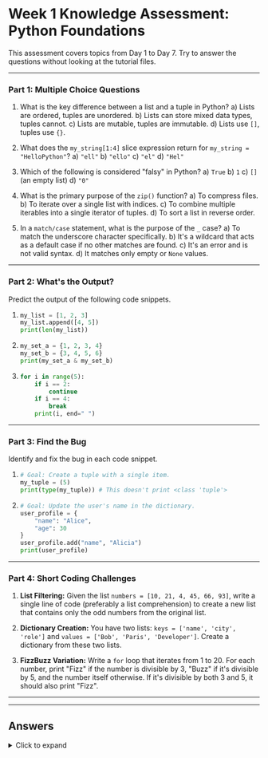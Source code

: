 
# Week 1 Knowledge Assessment: Python Foundations

This assessment covers topics from Day 1 to Day 7. Try to answer the questions
without looking at the tutorial files.

---

### Part 1: Multiple Choice Questions

1.  What is the key difference between a list and a tuple in Python?
    a) Lists are ordered, tuples are unordered.
    b) Lists can store mixed data types, tuples cannot.
    c) Lists are mutable, tuples are immutable.
    d) Lists use `[]`, tuples use `{}`.

2.  What does the `my_string[1:4]` slice expression return for `my_string = "HelloPython"`?
    a) `"ell"`
    b) `"ello"`
    c) `"el"`
    d) `"Hel"`

3.  Which of the following is considered "falsy" in Python?
    a) `True`
    b) `1`
    c) `[]` (an empty list)
    d) `"0"`

4.  What is the primary purpose of the `zip()` function?
    a) To compress files.
    b) To iterate over a single list with indices.
    c) To combine multiple iterables into a single iterator of tuples.
    d) To sort a list in reverse order.

5.  In a `match/case` statement, what is the purpose of the `_` case?
    a) To match the underscore character specifically.
    b) It's a wildcard that acts as a default case if no other matches are found.
    c) It's an error and is not valid syntax.
    d) It matches only empty or `None` values.

---

### Part 2: What's the Output?

Predict the output of the following code snippets.

1.  ```python
    my_list = [1, 2, 3]
    my_list.append([4, 5])
    print(len(my_list))
    ```

2.  ```python
    my_set_a = {1, 2, 3, 4}
    my_set_b = {3, 4, 5, 6}
    print(my_set_a & my_set_b)
    ```

3.  ```python
    for i in range(5):
        if i == 2:
            continue
        if i == 4:
            break
        print(i, end=" ")
    ```

---

### Part 3: Find the Bug

Identify and fix the bug in each code snippet.

1.  ```python
    # Goal: Create a tuple with a single item.
    my_tuple = (5)
    print(type(my_tuple)) # This doesn't print <class 'tuple'>
    ```

2.  ```python
    # Goal: Update the user's name in the dictionary.
    user_profile = {
        "name": "Alice",
        "age": 30
    }
    user_profile.add("name", "Alicia")
    print(user_profile)
    ```

---

### Part 4: Short Coding Challenges

1.  **List Filtering:**
    Given the list `numbers = [10, 21, 4, 45, 66, 93]`, write a single line of code (preferably a list comprehension) to create a new list that contains only the odd numbers from the original list.

2.  **Dictionary Creation:**
    You have two lists: `keys = ['name', 'city', 'role']` and `values = ['Bob', 'Paris', 'Developer']`. Create a dictionary from these two lists.

3.  **FizzBuzz Variation:**
    Write a `for` loop that iterates from 1 to 20. For each number, print "Fizz" if the number is divisible by 3, "Buzz" if it's divisible by 5, and the number itself otherwise. If it's divisible by both 3 and 5, it should also print "Fizz".

---
---

## Answers

<details>
<summary>Click to expand</summary>

### Part 1: Multiple Choice Questions

1.  **c) Lists are mutable, tuples are immutable.** (Lists can be changed after creation, tuples cannot).
2.  **a) `"ell"`** (Slicing goes from the start index up to, but not including, the stop index).
3.  **c) `[]` (an empty list)** (Empty collections, `None`, `False`, and numeric zero are falsy).
4.  **c) To combine multiple iterables into a single iterator of tuples.**
5.  **b) It's a wildcard that acts as a default case if no other matches are found.**

### Part 2: What's the Output?

1.  `4`
    *Explanation: `append` adds the entire list `[4, 5]` as a single, nested element. The list becomes `[1, 2, 3, [4, 5]]`.*

2.  `{3, 4}`
    *Explanation: The `&` operator finds the intersection of the two sets (the elements they have in common).*

3.  `0 1 3`
    *Explanation: The loop prints 0 and 1. When `i` is 2, `continue` skips the `print`. When `i` is 3, it prints. When `i` is 4, `break` terminates the loop entirely.*

### Part 3: Find the Bug

1.  **Bug:** A single-item tuple needs a trailing comma to distinguish it from a grouping parenthesis.
    **Fix:**
    ```python
    my_tuple = (5,) # Add a trailing comma
    print(type(my_tuple))
    ```

2.  **Bug:** Dictionaries do not have an `.add()` method. You update an existing key by direct assignment.
    **Fix:**
    ```python
    user_profile = {
        "name": "Alice",
        "age": 30
    }
    user_profile["name"] = "Alicia" # Use assignment to update the value
    print(user_profile)
    ```

### Part 4: Short Coding Challenges

1.  **List Filtering:**
    ```python
    numbers = [10, 21, 4, 45, 66, 93]
    odd_numbers = [num for num in numbers if num % 2 != 0]
    print(odd_numbers) # Output: [21, 45, 93]
    ```

2.  **Dictionary Creation:**
    ```python
    keys = ['name', 'city', 'role']
    values = ['Bob', 'Paris', 'Developer']
    user_dict = dict(zip(keys, values))
    # A comprehension also works: {k: v for k, v in zip(keys, values)}
    print(user_dict)
    ```

3.  **FizzBuzz Variation:**
    ```python
    for i in range(1, 21):
        if i % 3 == 0:
            print("Fizz")
        elif i % 5 == 0:
            print("Buzz")
        else:
            print(i)
    ```
</details>
